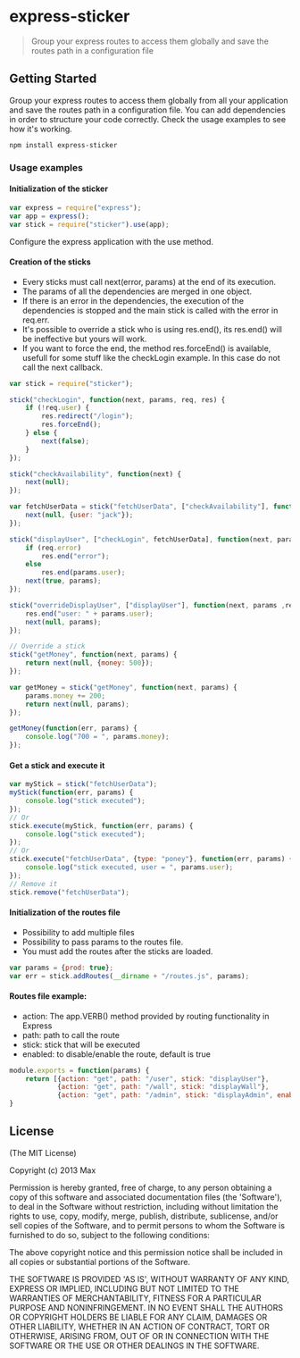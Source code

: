 # express-sticker

> Group your express routes to access them globally and save the routes path in a configuration file


## Getting Started
Group your express routes to access them globally from all your application and save the routes path in a configuration file.
You can add dependencies in order to structure your code correctly.
Check the usage examples to see how it's working.


```shell
npm install express-sticker
```

### Usage examples

#### Initialization of the sticker
```js
var express = require("express");
var app = express();
var stick = require("sticker").use(app);
```
Configure the express application with the use method.

#### Creation of the sticks
 - Every sticks must call next(error, params) at the end of its execution.
 - The params of all the dependencies are merged in one object.
 - If there is an error in the dependencies, the execution of the dependencies is stopped and the main stick is called with the error in req.err.
 - It's possible to override a stick who is using res.end(), its res.end() will be ineffective but yours will work.
 - If you want to force the end, the method res.forceEnd() is available, usefull for some stuff like the checkLogin example. In this case do not call the next callback.

```js
var stick = require("sticker");

stick("checkLogin", function(next, params, req, res) {
    if (!req.user) {
        res.redirect("/login");
        res.forceEnd();
    } else {
        next(false);
    }
});

stick("checkAvailability", function(next) {
    next(null);
});

var fetchUserData = stick("fetchUserData", ["checkAvailability"], function(next, params) {
    next(null, {user: "jack"});
});

stick("displayUser", ["checkLogin", fetchUserData], function(next, params, req, res) {
    if (req.error)
        res.end("error");
    else
        res.end(params.user);
    next(true, params);
});

stick("overrideDisplayUser", ["displayUser"], function(next, params ,req, res) {
    res.end("user: " + params.user);
    next(null, params);
});

// Override a stick
stick("getMoney", function(next, params) {
    return next(null, {money: 500});
});

var getMoney = stick("getMoney", function(next, params) {
    params.money += 200;
    return next(null, params);
});

getMoney(function(err, params) {
    console.log("700 = ", params.money);
});
```

#### Get a stick and execute it
```js
var myStick = stick("fetchUserData");
myStick(function(err, params) {
    console.log("stick executed");
});
// Or
stick.execute(myStick, function(err, params) {
    console.log("stick executed");
});
// Or
stick.execute("fetchUserData", {type: "poney"}, function(err, params) {
    console.log("stick executed, user = ", params.user);
});
// Remove it
stick.remove("fetchUserData");
```

#### Initialization of the routes file
 - Possibility to add multiple files
 - Possibility to pass params to the routes file.
 - You must add the routes after the sticks are loaded.

```js
var params = {prod: true};
var err = stick.addRoutes(__dirname + "/routes.js", params);
```

#### Routes file example:
 - action: The app.VERB() method provided by routing functionality in Express
 - path: path to call the route
 - stick: stick that will be executed
 - enabled: to disable/enable the route, default is true

```js
module.exports = function(params) {
    return [{action: "get", path: "/user", stick: "displayUser"},
            {action: "get", path: "/wall", stick: "displayWall"},
            {action: "get", path: "/admin", stick: "displayAdmin", enabled: params.prod}];
}
```

## License

(The MIT License)

Copyright (c) 2013 Max

Permission is hereby granted, free of charge, to any person obtaining
a copy of this software and associated documentation files (the
'Software'), to deal in the Software without restriction, including
without limitation the rights to use, copy, modify, merge, publish,
distribute, sublicense, and/or sell copies of the Software, and to
permit persons to whom the Software is furnished to do so, subject to
the following conditions:

The above copyright notice and this permission notice shall be
included in all copies or substantial portions of the Software.

THE SOFTWARE IS PROVIDED 'AS IS', WITHOUT WARRANTY OF ANY KIND,
EXPRESS OR IMPLIED, INCLUDING BUT NOT LIMITED TO THE WARRANTIES OF
MERCHANTABILITY, FITNESS FOR A PARTICULAR PURPOSE AND NONINFRINGEMENT.
IN NO EVENT SHALL THE AUTHORS OR COPYRIGHT HOLDERS BE LIABLE FOR ANY
CLAIM, DAMAGES OR OTHER LIABILITY, WHETHER IN AN ACTION OF CONTRACT,
TORT OR OTHERWISE, ARISING FROM, OUT OF OR IN CONNECTION WITH THE
SOFTWARE OR THE USE OR OTHER DEALINGS IN THE SOFTWARE.
